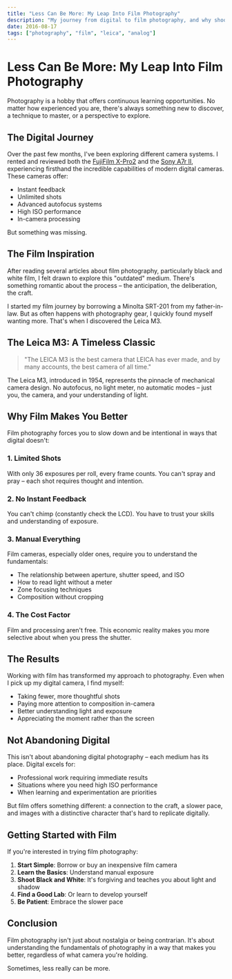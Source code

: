 ```yaml
---
title: "Less Can Be More: My Leap Into Film Photography"
description: "My journey from digital to film photography, and why shooting with limitations can make you a better photographer."
date: 2016-08-17
tags: ["photography", "film", "leica", "analog"]
---
```


# Less Can Be More: My Leap Into Film Photography

Photography is a hobby that offers continuous learning opportunities. No matter how experienced you are, there's always something new to discover, a technique to master, or a perspective to explore.

## The Digital Journey

Over the past few months, I've been exploring different camera systems. I rented and reviewed both the [FujiFilm X-Pro2](/blog/fujifilm-x-pro2-review) and the [Sony A7r II](/blog/sony-a7r-ii-review), experiencing firsthand the incredible capabilities of modern digital cameras. These cameras offer:

- Instant feedback
- Unlimited shots
- Advanced autofocus systems
- High ISO performance
- In-camera processing

But something was missing.

## The Film Inspiration

After reading several articles about film photography, particularly black and white film, I felt drawn to explore this "outdated" medium. There's something romantic about the process – the anticipation, the deliberation, the craft.

I started my film journey by borrowing a Minolta SRT-201 from my father-in-law. But as often happens with photography gear, I quickly found myself wanting more. That's when I discovered the Leica M3.

## The Leica M3: A Timeless Classic

> "The LEICA M3 is the best camera that LEICA has ever made, and by many accounts, the best camera of all time."

The Leica M3, introduced in 1954, represents the pinnacle of mechanical camera design. No autofocus, no light meter, no automatic modes – just you, the camera, and your understanding of light.

## Why Film Makes You Better

Film photography forces you to slow down and be intentional in ways that digital doesn't:

### 1. **Limited Shots**
With only 36 exposures per roll, every frame counts. You can't spray and pray – each shot requires thought and intention.

### 2. **No Instant Feedback**
You can't chimp (constantly check the LCD). You have to trust your skills and understanding of exposure.

### 3. **Manual Everything**
Film cameras, especially older ones, require you to understand the fundamentals:
- The relationship between aperture, shutter speed, and ISO
- How to read light without a meter
- Zone focusing techniques
- Composition without cropping

### 4. **The Cost Factor**
Film and processing aren't free. This economic reality makes you more selective about when you press the shutter.

## The Results

Working with film has transformed my approach to photography. Even when I pick up my digital camera, I find myself:

- Taking fewer, more thoughtful shots
- Paying more attention to composition in-camera
- Better understanding light and exposure
- Appreciating the moment rather than the screen

## Not Abandoning Digital

This isn't about abandoning digital photography – each medium has its place. Digital excels for:
- Professional work requiring immediate results
- Situations where you need high ISO performance
- When learning and experimentation are priorities

But film offers something different: a connection to the craft, a slower pace, and images with a distinctive character that's hard to replicate digitally.

## Getting Started with Film

If you're interested in trying film photography:

1. **Start Simple**: Borrow or buy an inexpensive film camera
2. **Learn the Basics**: Understand manual exposure
3. **Shoot Black and White**: It's forgiving and teaches you about light and shadow
4. **Find a Good Lab**: Or learn to develop yourself
5. **Be Patient**: Embrace the slower pace

## Conclusion

Film photography isn't just about nostalgia or being contrarian. It's about understanding the fundamentals of photography in a way that makes you better, regardless of what camera you're holding. 

Sometimes, less really can be more.